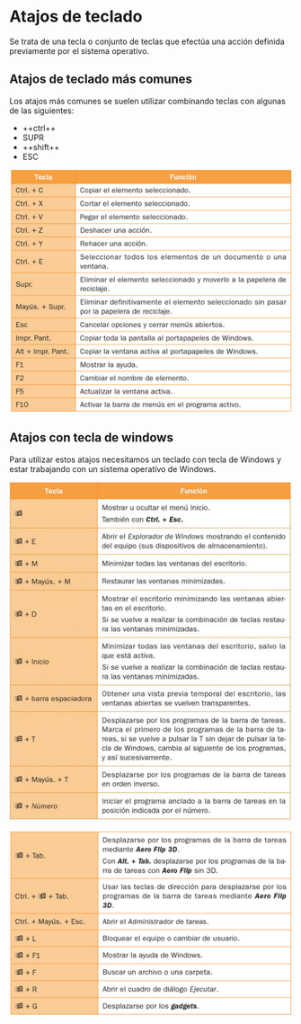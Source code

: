 # Atajos de teclado

Se trata de una tecla o conjunto de teclas que efectúa una acción definida previamente por el sistema operativo.

## Atajos de teclado más comunes

Los atajos más comunes se suelen utilizar combinando teclas con algunas de las siguientes:

- ++ctrl++
- SUPR
- ++shift++
- ESC

![](img/2019-09-24-08-54-13.png)

## Atajos con tecla de windows

Para utilizar estos atajos necesitamos un teclado con tecla de Windows y estar trabajando con un sistema operativo de Windows.

![](img/2019-09-24-08-53-09.png)

![](img/2019-09-24-08-53-50.png)